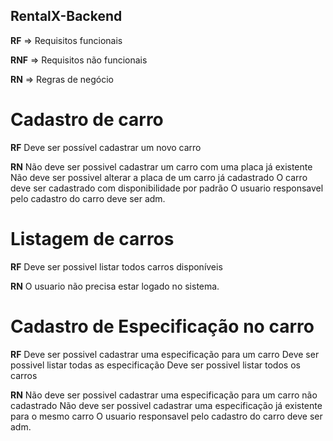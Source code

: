 ## RentalX-Backend

**RF** => Requisitos funcionais

**RNF** => Requisitos não funcionais

**RN** => Regras de negócio

# Cadastro de carro

**RF**
Deve ser possível cadastrar um novo carro

**RN**
Não deve ser possivel cadastrar um carro com uma placa já existente
Não deve ser possivel alterar a placa de um carro já cadastrado
O carro deve ser cadastrado com disponibilidade por padrão
O usuario responsavel pelo cadastro do carro deve ser adm.

# Listagem de carros

**RF**
Deve ser possivel listar todos carros disponíveis

**RN**
O usuario não precisa estar logado no sistema.

# Cadastro de Especificação no carro

**RF**
Deve ser possivel cadastrar uma especificação para um carro
Deve ser possivel listar todas as especificação
Deve ser possivel listar todos os carros

**RN**
Não deve ser possivel cadastrar uma especificação para um carro não cadastrado
Não deve ser possivel cadastrar uma especificação já existente para o mesmo carro
O usuario responsavel pelo cadastro do carro deve ser adm.
